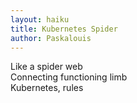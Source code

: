 ```yaml
---
layout: haiku
title: Kubernetes Spider
author: Paskalouis
---
```


Like a spider web<br>
Connecting functioning limb<br>
Kubernetes, rules<br>

